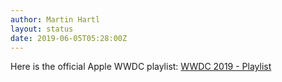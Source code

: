 ```yaml
---
author: Martin Hartl
layout: status
date: 2019-06-05T05:28:00Z
---
```

Here is the official Apple WWDC playlist:
[WWDC 2019 - Playlist](https://music.apple.com/de/playlist/wwdc-2019/pl.6be3fe3eebe64a81bebd26d1ebf486c5?l=en)
